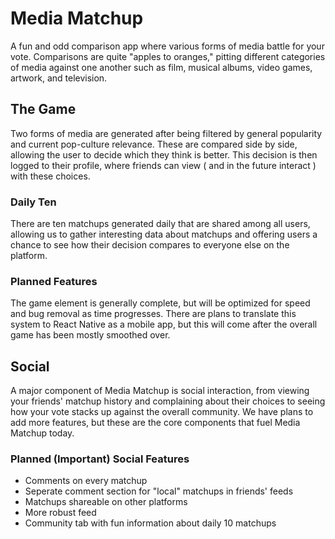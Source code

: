 # Media Matchup
A fun and odd  comparison app where various forms of media battle for your vote. Comparisons are quite "apples to oranges," pitting different categories of media against one another such as film, musical albums, video games, artwork, and television. 

## The Game
Two forms of media are generated after being filtered by general popularity and current pop-culture relevance. These are compared side by side, allowing the user to decide which they think is better. This decision is then logged to their profile, where friends can view ( and in the future interact ) with these choices.

### Daily Ten
There are ten matchups generated daily that are shared among all users, allowing us to gather interesting data about matchups and offering users a chance to see how their decision compares to everyone else on the platform. 

### Planned Features
The game element is generally complete, but will be optimized for speed and bug removal as time progresses. There are plans to translate this system to React Native as a mobile app, but this will come after the overall game has been mostly smoothed over.

## Social
A major component of Media Matchup is social interaction, from viewing your friends' matchup history and complaining about their choices to seeing how your vote stacks up against the overall community. We have plans to add more features, but these are the core components that fuel Media Matchup today.

### Planned (Important) Social Features
- Comments on every matchup
- Seperate comment section for "local" matchups in friends' feeds
- Matchups shareable on other platforms 
- More robust feed 
- Community tab with fun information about daily 10 matchups
